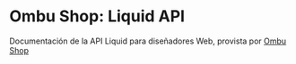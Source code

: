 # Ombu Shop: Liquid API 

Documentación de la API Liquid para diseñadores Web, provista por [Ombu Shop](http://www.ombushop.com)

